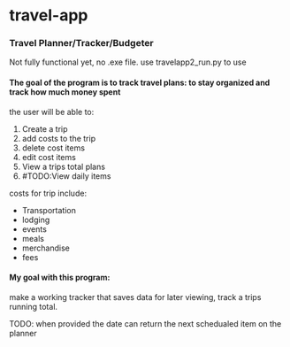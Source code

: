 # travel-app
<h3>Travel Planner/Tracker/Budgeter</h3>

Not fully functional yet, no .exe file. use travelapp2_run.py to use


<h4>The goal of the program is to track travel plans: to stay organized and track how much money spent</h4>
the user will be able to:
<ol>
  <li>Create a trip</li>
  <li>add costs to the trip</li>
  <li>delete cost items</li>
  <li>edit cost items</li>
  <li>View a trips total plans</li>
  <li>#TODO:View daily items</li>
</ol>
costs for trip include:
<ul>
  <li>Transportation</li>
  <li>lodging</li>
  <li> events</li>
  <li>meals</li>
  <li>merchandise</li>
  <li>fees</li>
</ul>


<h4>My goal with this program:</h4>
<p>make a working tracker that saves data for later viewing, track a trips running total.</p>
<p>TODO: when provided the date can return the next schedualed item on the planner</p>
